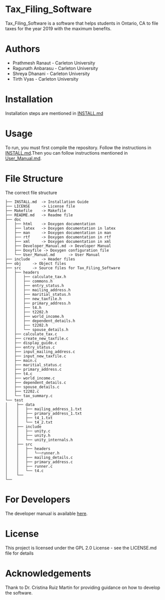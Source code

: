 # Tax_Filing_Software

Tax_Filing_Software is a software that helps students in Ontario, CA to file taxes for the year 2019 with the maximum benefits.

# Authors

- Prathmesh Ranaut - Carleton University
- Ragunath Anbarasu - Carleton University
- Shreya Dhanani  - Carleton University
- Tirth Vyas - Carleton University

# Installation

Installation steps are mentioned in [INSTALL.md](INSTALL.md)

# Usage

To run, you must first compile the repository. Follow the instructions in [INSTALL.md](INSTALL.md).Then you can follow instructions mentioned in
[User_Manual.md](doc/User_Manual.md).

# File Structure

The correct file structure

```
├── INSTALL.md 	-> Installation Guide
├── LICENSE 	-> License file
├── Makefile 	-> Makefile
├── README.md 	-> Readme file
├── doc
│   ├── html 	-> Doxygen documentation
│   ├── latex   -> Doxygen documentation in latex
│   ├── man     -> Doxygen documentation in man
│   ├── rtf     -> Doxygen documentation in rtf
│   ├── xml     -> Doxygen documentation in xml
│   ├── Developer_Manual.md -> Developer Manual
│   ├── Doxyfile -> Doxygen configuration file
│   └── User_Manual.md      -> User Manual
├── include 	-> Header files
├── obj 	-> Object files
├── src 	-> Source files for Tax_Filing_Software
│   ├── headers
│   │   ├── calculate_tax.h
│   │   ├── commons.h
│   │   ├── entry_status.h
│   │   ├── mailing_address.h
│   │   ├── maritial_status.h
│   │   ├── new_taxfile.h
│   │   ├── primary_address.h
│   │   ├── t4.h
│   │   ├── t2202.h
│   │   ├── world_income.h
│   │   ├── dependent_details.h
│   │   ├── t2202.h
│   │   └── spouse_details.h
│   ├── calculate_tax.c
│   ├── create_new_taxfile.c
│   ├── display_guide.c
│   ├── entry_status.c
│   ├── input_mailing_address.c
│   ├── input_new_taxfile.c
│   ├── main.c
│   ├── maritial_status.c
│   ├── primary_address.c
│   ├── t4.c
│   ├── world_income.c
│   ├── dependent_details.c
│   ├── spouse_details.c
│   ├── t2202.c
│   └── tax_summary.c
└── test
│    ├── data
│    │   ├── mailing_address_1.txt
│    │   ├── primary_address_1.txt
│    │   ├── t4_1.txt
│    │   └── t4_2.txt
│    ├── include
│    │   ├── unity.c
│    │   ├── unity.h
│    │   └── unity_internals.h
│    ├── src
│    │   ├── headers
│    │   │   └──runner.h
│    │   ├── mailing_details.c
│    │   ├── primary_address.c
│    │   ├── runner.c
│    │   └── t4.c
│    └──
└──
```

# For Developers

The developer manual is available [here](doc/Developer_Manual.md).

# License

This project is licensed under the GPL 2.0 License - see the LICENSE.md file for details

# Acknowledgements

Thank to Dr. Cristina Ruiz Martin for providing guidance on how to develop the software.
